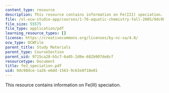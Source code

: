 ```yaml
---
content_type: resource
description: This resource contains information on Fe(III) speciation.
file: /ol-ocw-studio-app/courses/1-76-aquatic-chemistry-fall-2005/9dc98dce1a26e6dd15639c63e8f18e01_fe3_speciation.pdf
file_size: 55575
file_type: application/pdf
learning_resource_types: []
license: https://creativecommons.org/licenses/by-nc-sa/4.0/
ocw_type: OCWFile
parent_title: Study Materials
parent_type: CourseSection
parent_uid: 9715ca28-b5c7-6a05-2d0e-682b907de8cf
resourcetype: Document
title: fe3_speciation.pdf
uid: 9dc98dce-1a26-e6dd-1563-9c63e8f18e01
---
```

This resource contains information on Fe(III) speciation.
